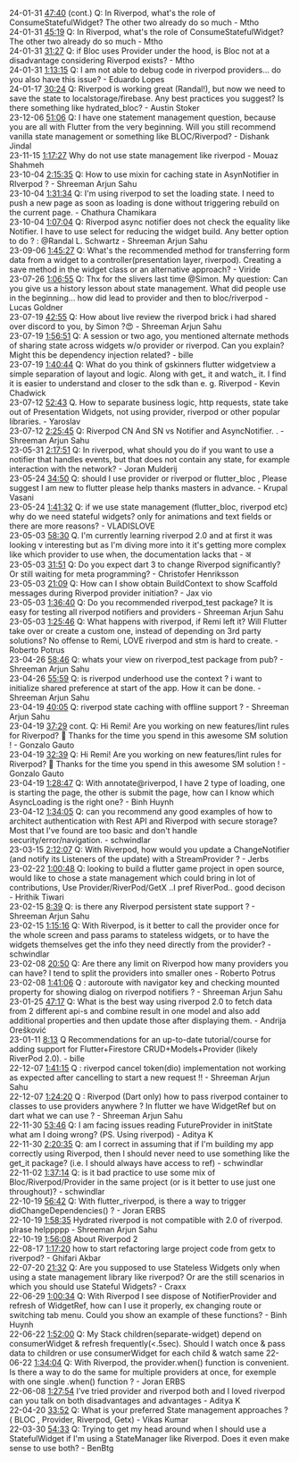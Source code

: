 24-01-31 [47:40](https://www.youtube.com/watch?v=YS_g2TJN-cQ&t=47m40s) (cont.) Q: In Riverpod, what's the role of ConsumeStatefulWidget? The other two already do so much - Mtho  
24-01-31 [45:19](https://www.youtube.com/watch?v=YS_g2TJN-cQ&t=45m19s) Q: In Riverpod, what's the role of ConsumeStatefulWidget? The other two already do so much - Mtho  
24-01-31 [31:27](https://www.youtube.com/watch?v=YS_g2TJN-cQ&t=31m27s) Q: if Bloc uses Provider under the hood, is Bloc not at a disadvantage considering Riverpod exists? - Mtho  
24-01-31 [1:13:15](https://www.youtube.com/watch?v=YS_g2TJN-cQ&t=1h13m15s) Q: I am not able to debug code in riverpod providers... do you also have this issue? - Eduardo Lopes  
24-01-17 [30:24](https://www.youtube.com/watch?v=oRuCUf0uh_s&t=30m24s) Q: Riverpod is working great (Randal!), but now we need to save the state to localstorage/firebase. Any best practices you suggest? Is there something like hydrated_bloc? - Austin Stoker  
23-12-06 [51:06](https://www.youtube.com/watch?v=TaHhT1QdYUM&t=51m06s) Q: I have one statement management question, because you are all with Flutter from the very beginning. Will you still recommend vanilla state management or something like BLOC/Riverpod? - Dishank Jindal  
23-11-15 [1:17:27](https://www.youtube.com/watch?v=1JuZCCbJma8&t=1h17m27s) Why do not use state management like riverpod - Mouaz Shahmeh  
23-10-04 [2:15:35](https://www.youtube.com/watch?v=QmY9QCXhUGM&t=2h15m35s) Q: How to use mixin for caching state in AsynNotifier in RIverpod ? - Shreeman Arjun Sahu  
23-10-04 [1:31:34](https://www.youtube.com/watch?v=QmY9QCXhUGM&t=1h31m34s) Q: I'm using riverpod to set the loading state. I need to push a new page as soon as loading is done without triggering rebuild on the current page. - Chathura Chamikara  
23-10-04 [1:07:04](https://www.youtube.com/watch?v=QmY9QCXhUGM&t=1h07m04s) Q: Riverpod async notifier does not check the equality like Notifier. I have to use select for reducing the widget build. Any better option to do ? : @Randal L. Schwartz - Shreeman Arjun Sahu  
23-09-06 [1:45:27](https://www.youtube.com/watch?v=YLXj6w4UoBg&t=1h45m27s) Q: What's the recommended method for transferring form data from a widget to a controller(presentation layer, riverpod). Creating a save method in the widget class or an alternative approach? - Viride  
23-07-26 [1:06:55](https://www.youtube.com/watch?v=fbhs2DaJrNE&t=1h06m55s) Q: Thx for the slivers last time @Simon. My question: Can you give us a history lesson about state management. What did people use in the beginning... how did lead to provider and then to bloc/riverpod - Lucas Goldner  
23-07-19 [42:55](https://www.youtube.com/watch?v=zNOZD0JSFQY&t=42m55s) Q: How about live review the riverpod brick i had shared over discord to you, by Simon ?😍 - Shreeman Arjun Sahu  
23-07-19 [1:56:51](https://www.youtube.com/watch?v=zNOZD0JSFQY&t=1h56m51s) Q: A session or two ago, you mentioned alternate methods of sharing state across widgets w/o provider or riverpod. Can you explain? Might this be dependency injection related? - bille  
23-07-19 [1:40:44](https://www.youtube.com/watch?v=zNOZD0JSFQY&t=1h40m44s) Q: What do you think of gskinners flutter widgetview a simple separation of layout and logic. Along with get_ it and watch_ it. I find it is easier to understand and closer to the sdk than e. g. Riverpod - Kevin Chadwick  
23-07-12 [52:43](https://www.youtube.com/watch?v=O_A97bbaC4w&t=52m43s) Q. How to separate business logic, http requests, state take out of Presentation Widgets, not using provider, riverpod or other popular libraries. - Yaroslav  
23-07-12 [2:25:45](https://www.youtube.com/watch?v=O_A97bbaC4w&t=2h25m45s) Q: Riverpod CN And SN vs Notifier and AsyncNotifier. . - Shreeman Arjun Sahu  
23-05-31 [2:17:51](https://www.youtube.com/watch?v=8HRiCW8_i4s&t=2h17m51s) Q: In riverpod, what should you do if you want to use a notifier that handles events, but that does not contain any state, for example interaction with the network? - Joran Mulderij  
23-05-24 [34:50](https://www.youtube.com/watch?v=1KWCr7_pbTo&t=34m50s) Q: should I use provider or riverpod or flutter_bloc , Please suggest I am new to flutter please help thanks masters in advance. - Krupal Vasani  
23-05-24 [1:41:32](https://www.youtube.com/watch?v=1KWCr7_pbTo&t=1h41m32s) Q: if we use state management (flutter_bloc, riverpod etc) why do we need stateful widgets? only for animations and text fields or there are more reasons? - VLADISLOVE  
23-05-03 [58:30](https://www.youtube.com/watch?v=tmlS-1cvE38&t=58m30s) Q. I'm currently learning riverpod 2.0 and at first it was looking v interesting but as I'm diving more into it it's getting more complex like which provider to use when, the documentation lacks that - अ  
23-05-03 [31:51](https://www.youtube.com/watch?v=tmlS-1cvE38&t=31m51s) Q: Do you expect dart 3 to change Riverpod significantly? Or still waiting for meta programming? - Christofer Henriksson  
23-05-03 [21:09](https://www.youtube.com/watch?v=tmlS-1cvE38&t=21m09s) Q: How can I show obtain BuildContext to show Scaffold messages during Riverpod provider initiation? - Jax vio  
23-05-03 [1:36:40](https://www.youtube.com/watch?v=tmlS-1cvE38&t=1h36m40s) Q: Do you recommended riverpod_test package? It is easy for testing all riverpod notifiers and providers - Shreeman Arjun Sahu  
23-05-03 [1:25:46](https://www.youtube.com/watch?v=tmlS-1cvE38&t=1h25m46s) Q: What happens with riverpod, if Remi left it? Will Flutter take over or create a custom one, instead of depending on 3rd party solutions? No offense to Remi, LOVE riverpod and stm is hard to create. - Roberto Potrus  
23-04-26 [58:46](https://www.youtube.com/watch?v=4_mXPyNp-bE&t=58m46s) Q: whats your view on riverpod_test package from pub? - Shreeman Arjun Sahu  
23-04-26 [55:59](https://www.youtube.com/watch?v=4_mXPyNp-bE&t=55m59s) Q: is riverpod underhood use the context ? i want to initialize shared preference at start of the app. How it can be done. - Shreeman Arjun Sahu  
23-04-19 [40:05](https://www.youtube.com/watch?v=q1-uTHVmHQE&t=40m05s) Q: riverpod state caching with offline support ? - Shreeman Arjun Sahu  
23-04-19 [37:29](https://www.youtube.com/watch?v=q1-uTHVmHQE&t=37m29s) cont. Q: Hi Remi! Are you working on new features/lint rules for Riverpod? 👀 Thanks for the time you spend in this awesome SM solution ! - Gonzalo Gauto  
23-04-19 [32:39](https://www.youtube.com/watch?v=q1-uTHVmHQE&t=32m39s) Q: Hi Remi! Are you working on new features/lint rules for Riverpod? 👀 Thanks for the time you spend in this awesome SM solution ! - Gonzalo Gauto  
23-04-19 [1:28:47](https://www.youtube.com/watch?v=q1-uTHVmHQE&t=1h28m47s) Q: With annotate@riverpod, I have 2 type of loading, one is starting the page, the other is submit the page, how can I know which AsyncLoading is the right one? - Binh Huynh  
23-04-12 [1:34:05](https://www.youtube.com/watch?v=PUsgJXQh5Ow&t=1h34m05s) Q: can you recommend any good examples of how to architect authentication with Rest API and Riverpod with secure storage? Most that I've found are too basic and don't handle security/error/navigation. - schwindlar  
23-03-15 [2:12:07](https://www.youtube.com/watch?v=R9lVfygX44g&t=2h12m07s) Q: With Riverpod, how would you update a ChangeNotifier (and notify its Listeners of the update) with a StreamProvider ? - Jerbs  
23-02-22 [1:00:48](https://www.youtube.com/watch?v=syuJyXmliWY&t=1h00m48s) Q: looking to build a flutter game project in open source, would like to chose a state management which could bring in lot of contributions, Use Provider/RiverPod/GetX ..I pref RiverPod.. good decison - Hrithik Tiwari  
23-02-15 [8:39](https://www.youtube.com/watch?v=Xdv77zdmd90&t=8m39s) Q: is there any Riverpod persistent state support ? - Shreeman Arjun Sahu  
23-02-15 [1:15:16](https://www.youtube.com/watch?v=Xdv77zdmd90&t=1h15m16s) Q: With Riverpod, is it better to call the provider once for the whole screen and pass params to stateless widgets, or to have the widgets themselves get the info they need directly from the provider? - schwindlar  
23-02-08 [20:50](https://www.youtube.com/watch?v=8KV2JHe5Nko&t=20m50s) Q: Are there any limit on Riverpod how many providers you can have? I tend to split the providers into smaller ones - Roberto Potrus  
23-02-08 [1:41:06](https://www.youtube.com/watch?v=8KV2JHe5Nko&t=1h41m06s) Q : autoroute with navigator key and checking mounted property for showing dialog on riverpod notifiers ? - Shreeman Arjun Sahu  
23-01-25 [47:17](https://www.youtube.com/watch?v=G9fmslNz-Fc&t=47m17s) Q: What is the best way using riverpod 2.0 to fetch data from 2 different api-s and combine result in one model and also add additional properties and then update those after displaying them. - Andrija Orešković  
23-01-11 [8:13](https://www.youtube.com/watch?v=pfHMCvqkY28&t=8m13s) Q Recommendations for an up-to-date tutorial/course for adding support for Flutter+Firestore CRUD+Models+Provider (likely RiverPod 2.0). - bille  
22-12-07 [1:41:15](https://www.youtube.com/watch?v=RTA5S-KEfAc&t=1h41m15s) Q : riverpod cancel token(dio) implementation not working as expected after cancelling to start a new request !! - Shreeman Arjun Sahu  
22-12-07 [1:24:20](https://www.youtube.com/watch?v=RTA5S-KEfAc&t=1h24m20s) Q : Riverpod (Dart only) how to pass riverpod container to classes to use providers anywhere ? In flutter we have WidgetRef but on dart what we can use ? - Shreeman Arjun Sahu  
22-11-30 [53:46](https://www.youtube.com/watch?v=N_JQQnekbY8&t=53m46s) Q: I am facing issues reading FutureProvider in initState what am I doing wrong? (PS. Using riverpod) - Aditya K  
22-11-30 [2:20:35](https://www.youtube.com/watch?v=N_JQQnekbY8&t=2h20m35s) Q: am I correct in assuming that if I'm building my app correctly using Riverpod, then I should never need to use something like the get_it package? (i.e. I should always have access to ref) - schwindlar  
22-11-02 [1:37:14](https://www.youtube.com/watch?v=Gyf807q3mro&t=1h37m14s) Q: is it bad practice to use some mix of Bloc/Riverpod/Provider in the same project (or is it better to use just one throughout)? - schwindlar  
22-10-19 [56:42](https://www.youtube.com/watch?v=wRcQ4kekKZg&t=56m42s) Q: With flutter_riverpod, is there a way to trigger didChangeDependencies() ? - Joran ERBS  
22-10-19 [1:58:35](https://www.youtube.com/watch?v=wRcQ4kekKZg&t=1h58m35s) Hydrated riverpod is not compatible with 2.0 of riverpod. plrase helppppp - Shreeman Arjun Sahu  
22-10-19 [1:56:08](https://www.youtube.com/watch?v=wRcQ4kekKZg&t=1h56m08s) About Riverpod 2  
22-08-17 [1:17:20](https://www.youtube.com/watch?v=9ClKX6rSJ2w&t=1h17m20s) how to start refactoring large project code from getx to riverpod? - Ghifari Akbar  
22-07-20 [21:32](https://www.youtube.com/watch?v=b3jkAEKSJnA&t=21m32s) Q: Are you supposed to use Stateless Widgets only when using a state management library like riverpod? Or are the still scenarios in which you should use Stateful Widgets? - Craxx  
22-06-29 [1:00:34](https://www.youtube.com/watch?v=9KFk4lypFD4&t=1h00m34s) Q: With Riverpod I see dispose of NotifierProvider and refresh of WidgetRef, how can I use it properly, ex changing route or switching tab menu. Could you show an example of these functions? - Binh Huynh  
22-06-22 [1:52:00](https://www.youtube.com/watch?v=pdKb8HLCXOA&t=1h52m00s) Q: My Stack children(separate-widget) depend on consumerWidget & refresh frequently(<.5sec). Should I watch once & pass data to children or use consumerWidget for each child & watch same 
22-06-22 [1:34:04](https://www.youtube.com/watch?v=pdKb8HLCXOA&t=1h34m04s) Q: With Riverpod, the provider.when() function is convenient. Is there a way to do the same for multiple providers at once, for exemple with one single .when() function ? - Joran ERBS  
22-06-08 [1:27:54](https://www.youtube.com/watch?v=tnxF98_DuY8&t=1h27m54s) I’ve tried provider and riverpod both and I loved riverpod can you talk on both disadvantages and advantages - Aditya K  
22-04-20 [33:52](https://www.youtube.com/watch?v=3wldHrOdQ1w&t=33m52s) Q: What is your preferred State management approaches ? ( BLOC , Provider, Riverpod, Getx) - Vikas Kumar  
22-03-30 [54:33](https://www.youtube.com/watch?v=CFWKaqfVPEk&t=54m33s) Q: Trying to get my head around when I should use a StatefulWidget if I'm using a StateManager like Riverpod. Does it even make sense to use both? - BenBtg  
